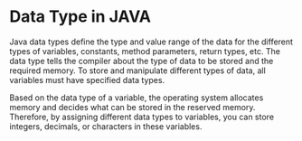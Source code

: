# Data Type in JAVA

Java data types define the type and value range of the data for the different types of variables, constants, method parameters, return types, etc. The data type tells the compiler about the type of data to be stored and the required memory. To store and manipulate different types of data, all variables must have specified data types.

Based on the data type of a variable, the operating system allocates memory and decides what can be stored in the reserved memory. Therefore, by assigning different data types to variables, you can store integers, decimals, or characters in these variables.